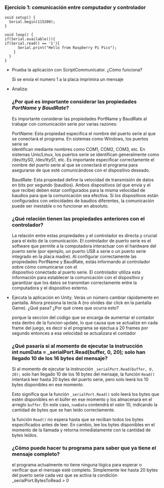 ### **Ejercicio 1: comunicación entre computador y controlador**


```
void setup() {
  Serial.begin(115200);
}

void loop() {
if(Serial.available()){
if(Serial.read() == '1'){
      Serial.print("Hello from Raspberry Pi Pico");
    }
  }
}
```

- Prueba la aplicación con ScriptCommunicator. ¿Cómo funciona?

  Si se envia el numero 1 a la placa imprimira un mensaje
  
- Analiza:

  ### ¿Por qué es importante considerar las propiedades *PortName* y *BaudRate*?

    Es importante considerar las propiedades PortName y BaudRate al trabajar con comunicación serie por varias razones:

    PortName: Esta propiedad especifica el nombre del puerto serie al que se conectará el programa. En sistemas como Windows, los puertos serie se       
    identifican mediante nombres como COM1, COM2, COM3, etc. En sistemas Unix/Linux, los puertos serie se identifican generalmente como /dev/ttyS0, 
    /dev/ttyS1, etc. Es importante especificar correctamente el nombre del puerto serie al que se conectará el programa para asegurarse de que esté 
    comunicándose con el dispositivo deseado.

    BaudRate: Esta propiedad define la velocidad de transmisión de datos en bits por segundo (baudios). Ambos dispositivos (el que envía y el que recibe) 
    deben estar configurados para la misma velocidad de baudios para que la comunicación sea efectiva. Si los dispositivos están configurados con 
    velocidades de baudios diferentes, la comunicación puede ser inestable o no funcionar en absoluto.
  
   ### ¿Qué relación tienen las propiedades anteriores con el controlador?

     La relación entre estas propiedades y el controlador es directa y crucial para el éxito de la comunicación. El controlador de puerto serie es el     
     software que permite a la computadora interactuar con el hardware del puerto serie (por ejemplo, un puerto USB a serie o un puerto serie integrado en 
     la placa madre). Al configurar correctamente las propiedades PortName y BaudRate, estás informando al controlador sobre cómo comunicarse con el     
     dispositivo conectado al puerto serie. El controlador utiliza esta información para establecer la comunicación con el dispositivo y garantizar que los 
     datos se transmitan correctamente entre la computadora y el dispositivo externo.

-  Ejecuta la aplicación en Unity. Verás un número cambiar rápidamente en pantalla. Ahora presiona la tecla A (no olvides dar click en la pantalla Game). ¿Qué pasa? ¿Por qué crees que ocurra esto?

      porque la seccion del codigo que se encarga de aumentar el contador esta dentro de la funcion update, lo que causa que se actualize en cada frame del 
      juego, es decir si el programa se ejectua a 20 frames por segundo entonces a esa velocidad se actualizara el contador


   ### ¿Qué pasaría si al momento de ejecutar la instrucción int numData = _serialPort.Read(buffer, 0, 20); solo han llegado 10 de los 16 bytes del mensaje?

     Si al momento de ejecutar la instrucción `_serialPort.Read(buffer, 0, 20);` solo han llegado 10 de los 16 bytes del mensaje, la función `Read()` 
     intentará leer hasta 20 bytes del puerto serie, pero solo leerá los 10 bytes disponibles en ese momento. 

     Esto significa que la función `_serialPort.Read()` solo leerá los bytes que estén disponibles en el búfer en ese momento y los almacenará en el arreglo 
     `buffer`. En este caso, `numData` contendrá el valor 10, indicando la cantidad de bytes que se han leído correctamente.

      la función `Read()` no espera hasta que se reciban todos los bytes especificados antes de leer. En cambio, lee los 
     bytes disponibles en el momento de la llamada y retorna inmediatamente con la cantidad de bytes leídos.

   ### ¿Cómo puede hacer tu programa para saber que ya tiene el mensaje completo?
   
      el programa actualmente no tiene ninguna lógica para esperar o verificar que el mensaje esté completo. Simplemente lee hasta 20 bytes del puerto serie       cada vez que se activa la condición _serialPort.BytesToRead > 0
